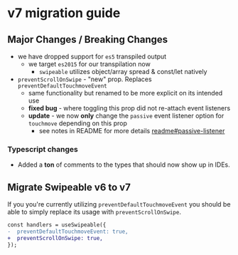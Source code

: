 # v7 migration guide

## Major Changes / Breaking Changes

- we have dropped support for `es5` transpiled output
  - we target `es2015` for our transpilation now
    - `swipeable` utilizes object/array spread & const/let natively
- `preventScrollOnSwipe` - "new" prop. Replaces `preventDefaultTouchmoveEvent`
  - same functionality but renamed to be more explicit on its intended use
  - **fixed bug** - where toggling this prop did not re-attach event listeners
  - **update** - we now **only** change the `passive` event listener option for `touchmove` depending on this prop
    - see notes in README for more details [readme#passive-listener](https://github.com/FormidableLabs/react-swipeable#passive-listener)

### Typescript changes
- Added a **ton** of comments to the types that should now show up in IDEs.

## Migrate Swipeable v6 to v7

If you you're currently utilizing `preventDefaultTouchmoveEvent` you should be able to simply replace its usage with `preventScrollOnSwipe`.

```diff
const handlers = useSwipeable({
-  preventDefaultTouchmoveEvent: true,
+  preventScrollOnSwipe: true,
});
```
